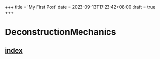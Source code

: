 +++
title = 'My First Post'
date = 2023-09-13T17:23:42+08:00
draft = true
+++

# DeconstructionMechanics

## [index](../../../docs/index.md)

